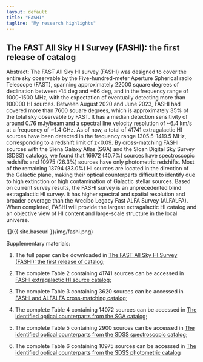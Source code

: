```yaml
---
layout: default
title: "FASHI"
tagline: "My research highlights"
---
```


## The FAST All Sky H I Survey (FASHI): the first release of catalog

Abstract: The FAST All Sky HI survey (FASHI) was designed to cover the entire sky observable by the Five-hundred-meter Aperture Spherical radio Telescope (FAST), spanning approximately 22000 square degrees of declination between -14 deg and +66 deg, and in the frequency range of 1000-1500 MHz, with the expectation of eventually detecting more than 100000 HI sources. Between August 2020 and June 2023, FASHI had covered more than 7600 square degrees, which is approximately 35% of the total sky observable by FAST. It has a median detection sensitivity of around 0.76 mJy/beam and a spectral line velocity resolution of ~6.4 km/s at a frequency of ~1.4 GHz. As of now, a total of 41741 extragalactic HI sources have been detected in the frequency range 1305.5-1419.5 MHz, corresponding to a redshift limit of z<0.09. By cross-matching FASHI sources with the Siena Galaxy Atlas (SGA) and the Sloan Digital Sky Survey (SDSS) catalogs, we found that 16972 (40.7%) sources have spectroscopic redshifts and 10975 (26.3%) sources have only photometric redshifts. Most of the remaining 13794 (33.0%) HI sources are located in the direction of the Galactic plane, making their optical counterparts difficult to identify due to high extinction or high contamination of Galactic stellar sources. Based on current survey results, the FASHI survey is an unprecedented blind extragalactic HI survey. It has higher spectral and spatial resolution and broader coverage than the Arecibo Legacy Fast ALFA Survey (ALFALFA). When completed, FASHI will provide the largest extragalactic HI catalog and an objective view of HI content and large-scale structure in the local universe.


![]({{ site.baseurl }}/img/fashi.png)

Supplementary materials:

1. The full paper can be downloaded in [The FAST All Sky HI Survey (FASHI): the first release of catalog]({{site.baseurl}}/img/fashi.pdf);

2. The complete Table 2 containing 41741 sources can be accessed in [FASHI extragalactic HI source catalog]({{site.baseurl}}/img/Table2-FASHI_extragalactic_HI_source_catalog.csv);

3. The complete Table 3 containing 3620 sources can be accessed in [FASHI and ALFALFA cross-matching catalog]({{site.baseurl}}/img/Table3-FASHI_and_ALFALFA_cross-matching_catalog.csv);

4. The complete Table 4 containing 14072 sources can be accessed in [The identified optical counterparts from the SGA catalog]({{site.baseurl}}/img/Table4-The_identified_optical_counterparts_from_the_SGA_catalog.csv);

5. The complete Table 5 containing 2900 sources can be accessed in [The identified optical counterparts from the SDSS spectroscopic catalog]({{site.baseurl}}/img/Table5-The_identified_optical_counterparts_from_the_SDSS_spectroscopic_catalog.csv);

6. The complete Table 6 containing 10975 sources can be accessed in [The identified optical counterparts from the SDSS photometric catalog]({{site.baseurl}}/img/Table6-The_identified_optical_counterparts_from_the_SDSS_photometric_catalog.csv)




